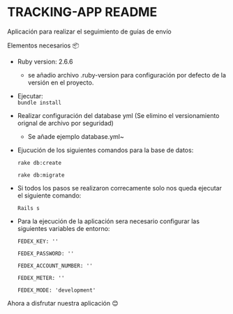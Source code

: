 # TRACKING-APP README

Aplicación para realizar el seguimiento de guías de envío

Elementos necesarios 📦  


* Ruby version: 2.6.6 
    - se añadio archivo .ruby-version para configuración por defecto de la versión en el proyecto.

* Ejecutar:  
    `bundle install`

* Realizar configuración del database yml (Se elimino el versionamiento orignal de archivo por seguridad)
    - Se añade ejemplo database.yml~

* Ejucución de los siguientes comandos para la base de datos: 

     `rake db:create `

     `rake db:migrate `

* Si todos los pasos se realizaron correcamente solo nos queda ejecutar el siguiente comando: 

    `Rails s `


* Para la ejecución de la aplicación sera necesario configurar las siguientes variables de entorno:

  `FEDEX_KEY: ''`
  
  `FEDEX_PASSWORD: ''`
  
  `FEDEX_ACCOUNT_NUMBER: ''`
  
  `FEDEX_METER: ''`
  
  `FEDEX_MODE: 'development'`
  

Ahora a disfrutar nuestra aplicación 😊 
